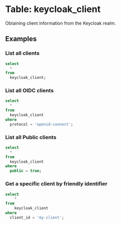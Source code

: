 # Table: keycloak_client

Obtaining client information from the Keycloak realm.

## Examples

### List all clients

```sql
select
  *
from
  keycloak_client;
```

### List all OIDC clients

```sql
select
  *
from
  keycloak_client
where
  protocol = 'openid-connect';
```

### List all Public clients

```sql
select
  *
from
  keycloak_client
where
  public = true;
```

### Get a specific client by friendly identifier

```sql
select
    *
from
    keycloak_client
where
  client_id = 'my-client';
```

